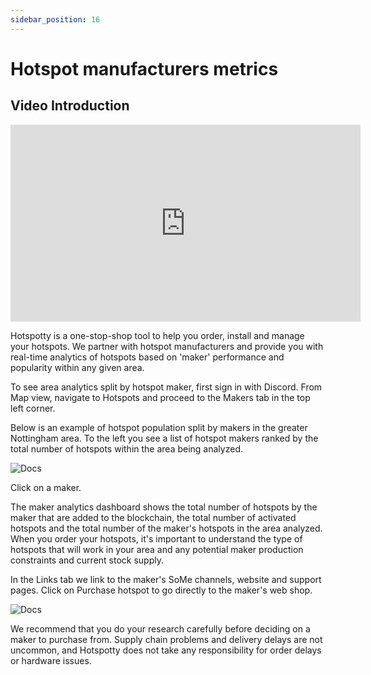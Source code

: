 ```yaml
---
sidebar_position: 16
---
```


# Hotspot manufacturers metrics

## Video Introduction

<div class="videoWrapper">
    <iframe width="560" height="315" src="https://www.youtube.com/embed/wyHFBr4RpG0" title="YouTube video player" frameborder="0" allow="accelerometer; autoplay; clipboard-write; encrypted-media; gyroscope; picture-in-picture" allowfullscreen></iframe>
</div>


Hotspotty is a one-stop-shop tool to help you order, install and manage your hotspots. We partner with hotspot manufacturers and provide you with real-time analytics of hotspots based on 'maker' performance and popularity within any given area. 

To see area analytics split by hotspot maker, first sign in with Discord. From Map view, navigate to Hotspots and proceed to the Makers tab in the top left corner. 

Below is an example of hotspot population split by makers in the greater Nottingham area. To the left you see a list of hotspot makers ranked by the total number of hotspots within the area being analyzed.  

![Docs](/img/getting-started/makers-1.png)

Click on a maker. 

The maker analytics dashboard shows the total number of hotspots by the maker that are added to the blockchain, the total number of activated hotspots and the total number of the maker's hotspots in the area analyzed. When you order your hotspots, it's important to understand the type of hotspots that will work in your area and any potential maker production constraints and current stock supply. 

In the Links tab we link to the maker's SoMe channels, website and support pages. Click on Purchase hotspot to go directly to the maker's web shop. 

![Docs](/img/getting-started/makers-2.png)

We recommend that you do your research carefully before deciding on a maker to purchase from. Supply chain problems and delivery delays are not uncommon, and Hotspotty does not take any responsibility for order delays or hardware issues.    